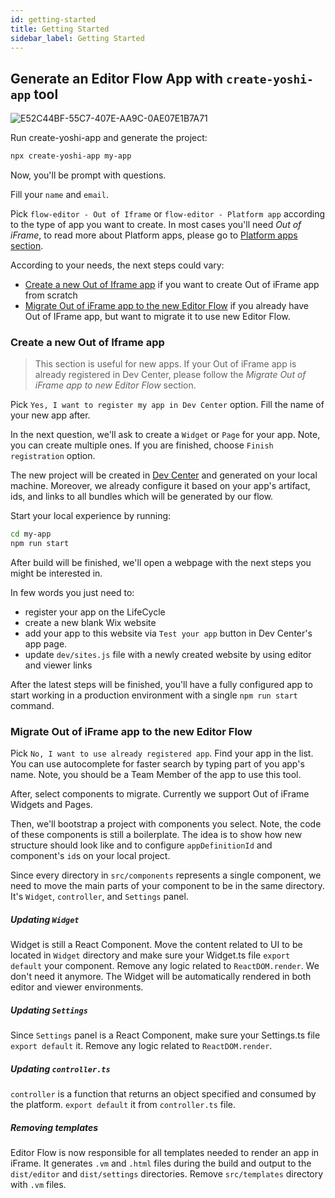 ```yaml
---
id: getting-started
title: Getting Started
sidebar_label: Getting Started
---
```


## Generate an Editor Flow App with `create-yoshi-app` tool
![E52C44BF-55C7-407E-AA9C-0AE07E1B7A71](https://user-images.githubusercontent.com/1521229/77897090-e2d24480-7281-11ea-9cbf-e3fdc4d8c509.PNG)

Run create-yoshi-app and generate the project:

```bash
npx create-yoshi-app my-app
```

Now, you'll be prompt with questions.

Fill your `name` and `email`.

Pick `flow-editor - Out of Iframe` or `flow-editor - Platform app` according to the type of app you want to create.
In most cases you'll need *Out of iFrame*, to read more about Platform apps, please go to [Platform apps section](./platform-apps-support.md).


According to your needs, the next steps could vary:
* [Create a new Out of Iframe app](#create-a-new-out-of-iframe-app) if you want to create Out of iFrame app from scratch 
* [Migrate Out of iFrame app to the new Editor Flow](#migrate-out-of-iframe-app-to-the-new-editor-flow) if you already have Out of IFrame app, but want to migrate it to use new Editor Flow.

### Create a new Out of Iframe app
> This section is useful for new apps. If your Out of iFrame app is already registered in Dev Center, please follow the *Migrate Out of iFrame app to new Editor Flow* section.

Pick `Yes, I want to register my app in Dev Center` option. Fill the name of your new app after.

In the next question, we'll ask to create a `Widget` or `Page` for your app. Note, you can create multiple ones. If you are finished, choose `Finish registration` option.

The new project will be created in [Dev Center](https://dev.wix.com) and generated on your local machine.
Moreover, we already configure it based on your app's artifact, ids, and links to all bundles which will be generated by our flow.

Start your local experience by running:
```bash
cd my-app
npm run start
```

After build will be finished, we'll open a webpage with the next steps you might be interested in.


In few words you just need to:
- register your app on the LifeCycle
- create a new blank Wix website
- add your app to this website via `Test your app` button in Dev Center's app page.
- update `dev/sites.js` file with a newly created website by using editor and viewer links

After the latest steps will be finished, you'll have a fully configured app to start working in a production environment with a single `npm run start` command.

### Migrate Out of iFrame app to the new Editor Flow
Pick `No, I want to use already registered app`.
Find your app in the list. You can use autocomplete for faster search by typing part of you app's name.
Note, you should be a Team Member of the app to use this tool.

After, select components to migrate. Currently we support Out of iFrame Widgets and Pages.

Then, we'll bootstrap a project with components you select. Note, the code of these components is still a boilerplate. The idea is to show how new structure should look like and to configure `appDefinitionId` and component's `id`s on your local project.

Since every directory in `src/components` represents a single component, we need to move the main parts of your component to be in the same directory. It's `Widget`, `controller`, and `Settings` panel.

##### Updating `Widget`
Widget is still a React Component. Move the content related to UI to be located in `Widget` directory and make sure your Widget.ts file `export default` your component.
Remove any logic related to `ReactDOM.render`. We don't need it anymore. The Widget will be automatically rendered in both editor and viewer environments.

##### Updating `Settings`
Since `Settings` panel is a React Component, make sure your Settings.ts file `export default` it.
Remove any logic related to `ReactDOM.render`.

##### Updating `controller.ts`
`controller` is a function that returns an object specified and consumed by the platform.
`export default` it from `controller.ts` file.

##### Removing templates
Editor Flow is now responsible for all templates needed to render an app in iFrame. It generates `.vm` and `.html` files during the build and output to the `dist/editor` and `dist/settings` directories.
Remove `src/templates` directory with `.vm` files.
